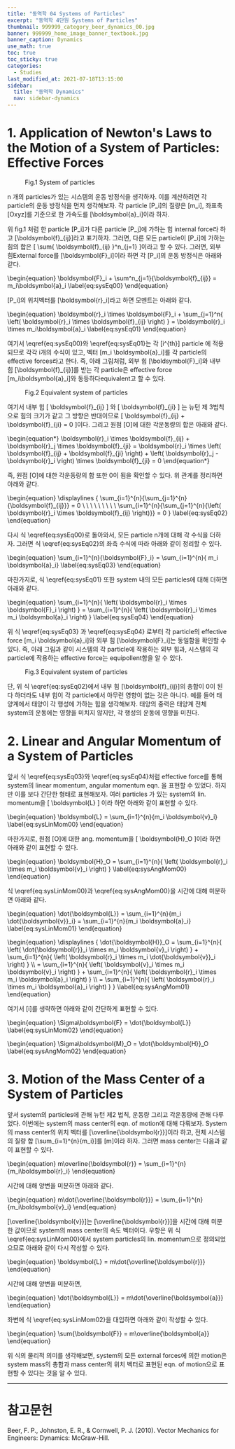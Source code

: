 ```yaml
---
title: "동역학 04 Systems of Particles"
excerpt: "동역학 4단원 Systems of Particles"
thumbnail: 999999_category_beer_dynamics_00.jpg
banner: 999999_home_image_banner_textbook.jpg
banner_caption: Dynamics
use_math: true
toc: true
toc_sticky: true
categories:
  - Studies
last_modified_at: 2021-07-18T13:15:00
sidebar:
  title: "동역학 Dynamics"
  nav: sidebar-dynamics
---
```


# 1. Application of Newton's Laws to the Motion of a System of Particles: Effective Forces

<figure class="align-center" style="width: 450px">
  <a href="/assets/images/210718_Dynamics_04_00.jpg">
  <img src="{{ site.url }}{{ site.baseurl }}/assets/images/210718_Dynamics_04_00.jpg" alt="">
  </a>
  <figcaption>
  Fig.1 System of particles
  </figcaption>
</figure>

n 개의 particles가 있는 시스템의 운동 방정식을 생각하자. 이를 계산하려면 각 particle의 운동 방정식을 먼저 생각해보자. 각 particle \[P\_i\]의 질량은 \[m\_i\], 좌표축 \[Oxyz\]를 기준으로 한 가속도를 \[\boldsymbol{a}\_i\]이라 하자.

위 fig.1 처럼 한 particle \[P\_i\]가 다른 particle \[P\_j\]에 가하는 힘 internal force라 하고 \[\boldsymbol{f}\_{ij}\]라고 표기하자. 그러면, 다른 모든 particle이 \[P\_i\]에 가하는 힘의 합은 \[ \sum{ \boldsymbol{f}\_{ij} }^n\_{j=1} \]이라고 할 수 있다. 그러면, 외부 힘External force를 \[\boldsymbol{F}\_i\]이라 하면 각 \[P\_i\]의 운동 방정식은 아래와 같다.

\begin{equation}
  \boldsymbol{F}\_i + \sum^n\_{j=1}{\boldsymbol{f}\_{ij}} = m\_i\boldsymbol{a}\_i
  \label{eq:sysEq00}
\end{equation}

\[P\_i\]의 위치벡터를 \[\boldsymbol{r}\_i\]라고 하면 모멘트는 아래와 같다.

\begin{equation}
  \boldsymbol{r}\_i \times \boldsymbol{F}\_i + \sum\_{j=1}^n{ \left( \boldsymbol{r}\_i \times \boldsymbol{f}\_{ij} \right) } = \boldsymbol{r}\_i \times m\_i\boldsymbol{a}\_i
  \label{eq:sysEq01}
\end{equation}

여기서 \eqref{eq:sysEq00}와 \eqref{eq:sysEq01}는 각 \[i^{th}\] particle 에 적용되므로 각각 i개의 수식이 있고, 벡터 \[m\_i \boldsymbol{a}\_i\]를 각 particle의 effective forces라고 한다. 즉, 아래 그림처럼, 외부 힘 \[\boldsymbol{F}\_i\]와 내부 힘 \[\boldsymbol{f}\_{ij}\]를 받는 각 particle은 effective force \[m\_i\boldsymbol{a}\_i\]와 동등하다equivalent고 할 수 있다.

<figure class="align-center" style="width: 450px">
  <a href="/assets/images/210718_Dynamics_04_01.jpg">
  <img src="{{ site.url }}{{ site.baseurl }}/assets/images/210718_Dynamics_04_01.jpg" alt="">
  </a>
  <figcaption>
  Fig.2 Equivalent system of particles
  </figcaption>
</figure>

여기서 내부 힘 \[ \boldsymbol{f}\_{ij} \] 와 \[ \boldsymbol{f}\_{ji} \] 는 뉴턴 제 3법칙으로 힘의 크기가 같고 그 방향은 반대이므로 \[ \boldsymbol{f}\_{ij} + \boldsymbol{f}\_{ji} = 0 \]이다. 그리고 원점 \[O\]에 대한 각운동량의 합은 아래와 같다.

\begin{equation\*}
  \boldsymbol{r}\_i \times \boldsymbol{f}\_{ij} + \boldsymbol{r}\_j \times \boldsymbol{f}\_{ji}
  = \boldsymbol{r}\_i \times \left( \boldsymbol{f}\_{ij} + \boldsymbol{f}\_{ji} \right) + \left( \boldsymbol{r}\_j - \boldsymbol{r}\_i \right) \times \boldsymbol{f}\_{ji} = 0
\end{equation\*}

즉, 원점 \[O\]에 대한 각운동량의 합 또한 0이 됨을 확인할 수 있다. 위 관계를 정리하면 아래와 같다.

\begin{equation}
  \displaylines
  {
    \sum\_{i=1}^{n}{\sum\_{j=1}^{n}{\boldsymbol{f}\_{ij}}} = 0
    \\ \\ \\ \\ \\ \\ \\ \\ \\ \sum\_{i=1}^{n}{\sum\_{j=1}^{n}{\left( \boldsymbol{r}\_i \times \boldsymbol{f}\_{ij} \right)}} = 0
  }
  \label{eq:sysEq02}
\end{equation}

다시 식 \eqref{eq:sysEq00}로 돌아와서, 모든 particle n개에 대해 각 수식을 더하자. 그러면 식 \eqref{eq:sysEq02}의 좌측 수식에 따라 아래와 같이 정리할 수 있다.

\begin{equation}
  \sum\_{i=1}^{n}{\boldsymbol{F}\_i} = \sum\_{i=1}^{n}{ m\_i \boldsymbol{a}\_i}
  \label{eq:sysEq03}
\end{equation}

마찬가지로, 식 \eqref{eq:sysEq01} 또한 system 내의 모든 particles에 대해 더하면 아래와 같다.

\begin{equation}
  \sum\_{i=1}^{n}{ \left( \boldsymbol{r}\_i \times \boldsymbol{F}\_i \right) }
  = \sum\_{i=1}^{n}{ \left( \boldsymbol{r}\_i \times m\_i \boldsymbol{a}\_i \right) }
  \label{eq:sysEq04}
\end{equation}

위 식 \eqref{eq:sysEq03} 과 \eqref{eq:sysEq04} 로부터 각 particle의 effective force \[m\_i \boldsymbol{a}\_i\]와 외부 힘 \[\boldsymbol{F}\_i\]는 동일함을 확인할 수 있다. 즉, 아래 그림과 같이 시스템의 각 particle에 작용하는 외부 힘과, 시스템의 각 particle에 작용하는 effective force는 equipollent함을 알 수 있다.

<figure class="align-center" style="width: 450px">
  <a href="/assets/images/210718_Dynamics_04_02.jpg">
  <img src="{{ site.url }}{{ site.baseurl }}/assets/images/210718_Dynamics_04_02.jpg" alt="">
  </a>
  <figcaption>
  Fig.3 Equivalent system of particles
  </figcaption>
</figure>

단, 위 식 \eqref{eq:sysEq02}에서 내부 힘 \[\boldsymbol{f}\_{ij}\]의 총합이 0이 된다 하더라도 내부 힘이 각 particle에서 아무런 영향이 없는 것은 아니다. 예를 들어 태양계에서 태양이 각 행성에 가하는 힘을 생각해보자. 태양의 중력은 태양계 전체 system의 운동에는 영향을 미치지 않지만, 각 행성의 운동에 영향을 미친다.

# 2. Linear and Angular Momentum of a System of Particles

앞서 식 \eqref{eq:sysEq03}와 \eqref{eq:sysEq04}처럼 effective force를 통해 system의 linear momentum, angular momentum eqn. 을 표현할 수 있었다. 하지만 이를 보다 간단한 형태로 표현해보자. 여러 particles 가 있는 system의 lin. momentum을 \[ \boldsymbol{L} \] 이라 하면 아래와 같이 표현할 수 있다.

\begin{equation}
  \boldsymbol{L} = \sum\_{i=1}^{n}{m\_i \boldsymbol{v}\_i}
  \label{eq:sysLinMom00}
\end{equation}

마찬가지로, 원점 \[O\]에 대한 ang. momentum을 \[ \boldsymbol{H}\_O \]이라 하면 아래와 같이 표현할 수 있다.

\begin{equation}
  \boldsymbol{H}\_O = \sum\_{i=1}^{n}{ \left( \boldsymbol{r}\_i \times m\_i \boldsymbol{v}\_i \right) }
  \label{eq:sysAngMom00}
\end{equation}

식 \eqref{eq:sysLinMom00}과 \eqref{eq:sysAngMom00}을 시간에 대해 미분하면 아래와 같다.

\begin{equation}
  \dot{\boldsymbol{L}} = \sum\_{i=1}^{n}{m\_i \dot{\boldsymbol{v}}\_i}
  = \sum\_{i=1}^{n}{m\_i \boldsymbol{a}\_i}
  \label{eq:sysLinMom01}
\end{equation}

\begin{equation}
  \displaylines
  {
    \dot{\boldsymbol{H}}\_O =
    \sum\_{i=1}^{n}{ \left( \dot{\boldsymbol{r}}\_i \times m\_i \boldsymbol{v}\_i \right) } +
    \sum\_{i=1}^{n}{ \left( \boldsymbol{r}\_i \times m\_i \dot{\boldsymbol{v}}\_i \right) }
    \\\ = \sum\_{i=1}^{n}{ \left( \boldsymbol{v}\_i \times m\_i \boldsymbol{v}\_i \right) } +
    \sum\_{i=1}^{n}{ \left( \boldsymbol{r}\_i \times m\_i \boldsymbol{a}\_i \right) }
    \\\ = \sum\_{i=1}^{n}{ \left( \boldsymbol{r}\_i \times m\_i \boldsymbol{a}\_i \right) }
  }
  \label{eq:sysAngMom01}
\end{equation}

여기서 \[i\]를 생략하면 아래와 같이 간단하게 표현할 수 있다.

\begin{equation}
  \Sigma\boldsymbol{F} = \dot{\boldsymbol{L}}
  \label{eq:sysLinMom02}
\end{equation}

\begin{equation}
  \Sigma\boldsymbol{M}\_O = \dot{\boldsymbol{H}}\_O
  \label{eq:sysAngMom02}
\end{equation}


# 3. Motion of the Mass Center of a System of Particles

앞서 system의 particles에 관해 뉴턴 제2 법칙, 운동량 그리고 각운동량에 관해 다루었다. 이번에는 system의 mass center의 eqn. of motion에 대해 다뤄보자. System의 mass center의 위치 벡터를 \[\overline{\boldsymbol{r}}\]이라 하고, 전체 시스템의 질량 합 \[\sum\_{i=1}^{n}{m\_i}\]를 \[m\]이라 하자. 그러면 mass center는 다음과 같이 표현할 수 있다.

\begin{equation}
  m\overline{\boldsymbol{r}} = \sum\_{i=1}^{n}{m\_i\boldsymbol{r}\_i}
\end{equation}

시간에 대해 양변을 미분하면 아래와 같다.

\begin{equation}
  m\dot{\overline{\boldsymbol{r}}} = \sum\_{i=1}^{n}{m\_i\boldsymbol{v}\_i}
\end{equation}

\[\overline{\boldsymbol{v}}\]는 \[\overline{\boldsymbol{r}}\]을 시간에 대해 미분한 값이므로 system의 mass center의 속도 벡터이다. 우항은 위 식 \eqref{eq:sysLinMom00}에서 system particles의 lin. momentum으로 정의되었으므로 아래와 같이 다시 작성할 수 있다.

\begin{equation}
  \boldsymbol{L} = m\dot{\overline{\boldsymbol{r}}}
\end{equation}

시간에 대해 양변을 미분하면,

\begin{equation}
  \dot{\boldsymbol{L}} = m\dot{\overline{\boldsymbol{a}}}
\end{equation}

좌변에 식 \eqref{eq:sysLinMom02}을 대입하면 아래와 같이 작성할 수 있다.

\begin{equation}
  \sum{\boldsymbol{F}} = m\overline{\boldsymbol{a}}
\end{equation}

위 식의 물리적 의미를 생각해보면, system의 모든 external forces에 의한 motion은 system mass의 총합과 mass center의 위치 벡터로 표현된 eqn. of motion으로 표현할 수 있다는 것을 알 수 있다.


- - -
# 참고문헌

Beer, F. P., Johnston, E. R., & Cornwell, P. J. (2010). Vector Mechanics for Engineers: Dynamics: McGraw-Hill.
